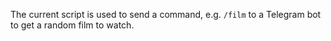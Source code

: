 The current script is used to send a command, e.g. `/film` to a Telegram bot to get a random film to watch.

